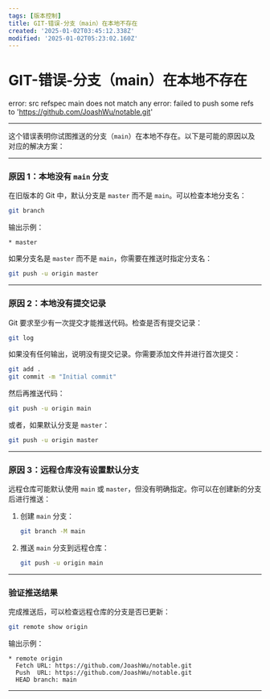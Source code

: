 ```yaml
---
tags: [版本控制]
title: GIT-错误-分支（main）在本地不存在
created: '2025-01-02T03:45:12.338Z'
modified: '2025-01-02T05:23:02.160Z'
---
```


# GIT-错误-分支（main）在本地不存在
error: src refspec main does not match any
error: failed to push some refs to 'https://github.com/JoashWu/notable.git'

---
这个错误表明你试图推送的分支（`main`）在本地不存在。以下是可能的原因以及对应的解决方案：

---

### **原因 1：本地没有 `main` 分支**
在旧版本的 Git 中，默认分支是 `master` 而不是 `main`。可以检查本地分支名：

```bash
git branch
```

输出示例：
```plaintext
* master
```

如果分支名是 `master` 而不是 `main`，你需要在推送时指定分支名：

```bash
git push -u origin master
```

---

### **原因 2：本地没有提交记录**
Git 要求至少有一次提交才能推送代码。检查是否有提交记录：

```bash
git log
```

如果没有任何输出，说明没有提交记录。你需要添加文件并进行首次提交：

```bash
git add .
git commit -m "Initial commit"
```

然后再推送代码：

```bash
git push -u origin main
```

或者，如果默认分支是 `master`：

```bash
git push -u origin master
```

---

### **原因 3：远程仓库没有设置默认分支**
远程仓库可能默认使用 `main` 或 `master`，但没有明确指定。你可以在创建新的分支后进行推送：

1. 创建 `main` 分支：
   ```bash
   git branch -M main
   ```

2. 推送 `main` 分支到远程仓库：
   ```bash
   git push -u origin main
   ```

---

### **验证推送结果**
完成推送后，可以检查远程仓库的分支是否已更新：

```bash
git remote show origin
```

输出示例：
```plaintext
* remote origin
  Fetch URL: https://github.com/JoashWu/notable.git
  Push  URL: https://github.com/JoashWu/notable.git
  HEAD branch: main
```

---

